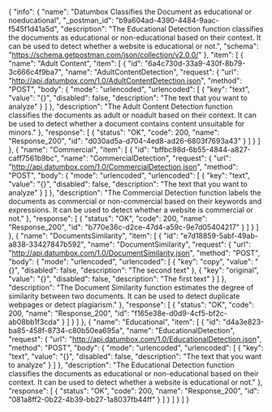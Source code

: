 {
  "info": {
    "name": "Datumbox Classifies the Document as educational or noeducational",
    "_postman_id": "b9a604ad-4390-4484-9aac-f545f1d41a5d",
    "description": "The Educational Detection function classifies the documents as educational or non-educational based on their context. It can be used to detect whether a website is educational or not.",
    "schema": "https://schema.getpostman.com/json/collection/v2.0.0/"
  },
  "item": [
    {
      "name": "Adult Content",
      "item": [
        {
          "id": "6a4c730d-33a9-430f-8b79-3c666c4f9ba7",
          "name": "AdultContentDetection",
          "request": {
            "url": "http://api.datumbox.com/1.0/AdultContentDetection.json",
            "method": "POST",
            "body": {
              "mode": "urlencoded",
              "urlencoded": [
                {
                  "key": "text",
                  "value": "{}",
                  "disabled": false,
                  "description": "The text that you want to analyze"
                }
              ]
            },
            "description": "The Adult Content Detection function classifies the documents as adult or noadult based on their context. It can be used to detect whether a document contains content unsuitable for minors."
          },
          "response": [
            {
              "status": "OK",
              "code": 200,
              "name": "Response_200",
              "id": "d030ad5a-d704-4ed8-ad26-6803f7693a43"
            }
          ]
        }
      ]
    },
    {
      "name": "Commercial",
      "item": [
        {
          "id": "bffbc98d-6b55-4844-a827-caff7561b9bc",
          "name": "CommercialDetection",
          "request": {
            "url": "http://api.datumbox.com/1.0/CommercialDetection.json",
            "method": "POST",
            "body": {
              "mode": "urlencoded",
              "urlencoded": [
                {
                  "key": "text",
                  "value": "{}",
                  "disabled": false,
                  "description": "The text that you want to analyze"
                }
              ]
            },
            "description": "The Commercial Detection function labels the documents as commercial or non-commercial based on their keywords and expressions. It can be used to detect whether a website is commercial or not."
          },
          "response": [
            {
              "status": "OK",
              "code": 200,
              "name": "Response_200",
              "id": "b770e36c-d2ce-47d4-a59c-9e7d05404217"
            }
          ]
        }
      ]
    },
    {
      "name": "DocumentsSimilarity",
      "item": [
        {
          "id": "e7d18859-5abf-49ab-a838-33427847b592",
          "name": "DocumentSimilarity",
          "request": {
            "url": "http://api.datumbox.com/1.0/DocumentSimilarity.json",
            "method": "POST",
            "body": {
              "mode": "urlencoded",
              "urlencoded": [
                {
                  "key": "copy",
                  "value": "{}",
                  "disabled": false,
                  "description": "The second text"
                },
                {
                  "key": "original",
                  "value": "{}",
                  "disabled": false,
                  "description": "The first text"
                }
              ]
            },
            "description": "The Document Similarity function estimates the degree of similarity between two documents. It can be used to detect duplicate webpages or detect plagiarism."
          },
          "response": [
            {
              "status": "OK",
              "code": 200,
              "name": "Response_200",
              "id": "f165e38e-d0d9-4cf5-bf2c-ab08bb1f3cda"
            }
          ]
        }
      ]
    },
    {
      "name": "Educational",
      "item": [
        {
          "id": "d4a3e823-ba85-458f-8734-c80b50ea695a",
          "name": "EducationalDetection",
          "request": {
            "url": "http://api.datumbox.com/1.0/EducationalDetection.json",
            "method": "POST",
            "body": {
              "mode": "urlencoded",
              "urlencoded": [
                {
                  "key": "text",
                  "value": "{}",
                  "disabled": false,
                  "description": "The text that you want to analyze"
                }
              ]
            },
            "description": "The Educational Detection function classifies the documents as educational or non-educational based on their context. It can be used to detect whether a website is educational or not."
          },
          "response": [
            {
              "status": "OK",
              "code": 200,
              "name": "Response_200",
              "id": "081a8ff2-0b22-4b39-bb27-1a8037fb44ff"
            }
          ]
        }
      ]
    }
  ]
}
